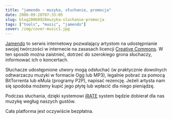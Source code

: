 ```yaml
---
title: "jamendo - muzyka, słuchanie, promocja"
date: 2006-09-28T07:33:05
slug: blog20060928muzyka-sluchanie-promocja
tags: ["tools", "music", "jamendo"]
cover: /img/cover-music1.jpg
---
```

<a href="http://www.jamendo.com/">Jamendo</a> to serwis internetowy pozwalający artystom na udostępnianie swojej twórczości w internecie na zasasach licencji <a href="http://www.creativecommons.pl/">Creative Commons</a>. W ten sposób można zaistnieć, dotrzeć do szerokiego grona słuchaczy, informować ich o koncertach.

Słuchacze udostępnione utwory mogą odsłuchać (w praktycznie dowolnych odtwarzaczu muzyki w formacie Ogg lub MP3), legalnie pobrać za pomocą BitTorrenta lub eMula (programy P2P), napisać rezencję. Jeżeli artysta nam się spodoba możemy kupić jego płytę lub wpłacić dla niego pieniądzę.

Podczas słuchania, dzięki systemowi <a href="http://www.irateradio.com/">iRATE</a> system będzie dobierał dla nas muzykę wegług naszych gustów.

Cała platforma jest oczywiście bezpłatna.
